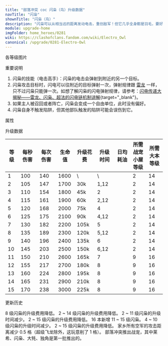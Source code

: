 ```yaml
---
title: "部落冲突 coc 闪枭（鸟）升级数据"
navTitle: "闪枭"
shownTitle: "闪枭（鸟）"
description: "闪枭可以从相当远的距离发动电击，重创敌军！但它几乎全身都是羽毛，要好好保护它哦！"
module: upgrade-home
imgFolder: home_heroes/0281
wiki: https://clashofclans.fandom.com/wiki/Electro_Owl
canonical: /upgrade/0281-Electro-Owl
---
```


<UnitInfo :folder="$frontmatter.imgFolder" imgSrc="Electro_Owl_info.png" :imgAlt="$frontmatter.navTitle" :description="$frontmatter.description" />

<SmallTitle>各等级图片</SmallTitle>

<Panel>
    <UnitImgGroup :folder="$frontmatter.imgFolder">
        <UnitImg imgTitle="所有等级" imgSrc="Electro_Owl_field.png" />
    </UnitImgGroup>
</Panel>

<SmallTitle>重要说明</SmallTitle>

1. 闪枭的技能（电击高手）：闪枭的电击会弹射到附近的另一个目标。
2. 闪枭攻击目标时，闪电可以往附近的目标弹射一次，弹射规律跟 [雷龙](/upgrade/000c-Electro-Dragon) 一样，只不过闪枭只能弹一次。如想了解闪枭的闪电弹射规律，请参考：[闪电传递大揭秘——雷龙、闪枭、超法的闪电链机制讲解](/p/5546){target="_blank"}。
3. 如果主人被召回或者阵亡，闪枭会变成一个自由单位，此时没有偏好。
4. 闪枭自身不触发陷阱，但其他部队触发的陷阱可能会误伤到它。

<SmallTitle>属性</SmallTitle>

<UnitProperties>
    <UnitProperty pKey="攻击偏好" pValue="英雄的目标" />
    <UnitProperty pKey="伤害类型" pValue="链式攻击" />
    <UnitProperty pKey="连锁距离" pValue="3 格以内" />
    <UnitProperty pKey="最大目标数量" pValue="2 (含初始目标)" />
    <UnitProperty pKey="连锁延迟" pValue="0.416 秒" />
    <UnitProperty pKey="连锁衰减" pValue="20%" />
    <UnitProperty pKey="攻击的目标" pValue="地面和空中目标" />
    <UnitProperty pKey="占据人口" pValue="20" />
    <UnitProperty pKey="移动速度" pValue="2.5 格/秒" />
    <UnitProperty pKey="攻击速度" pValue="1.4 秒/次" />
    <UnitProperty pKey="攻击距离" pValue="5.5 格" />
    <UnitProperty pKey="所需战宠小屋等级" pValue="2" />
    <UnitProperty pKey="所需大本等级" pValue="14" />
</UnitProperties>

<SmallTitle>升级数据</SmallTitle>

<script setup>
const tableExtraInfo = [
    {
        "column": 4,
        "type": "cost",
        "gpClass": "research",
        "icon": "Dark_Elixir"
    },
    {
        "column": 5,
        "type": "time",
        "gpClass": "research"
    },
    {
        "column": 6,
        "type": "dailyCost",
        "icon": "Dark_Elixir"
    }
];
</script>

<UnitTable :tableExtraInfo="tableExtraInfo">

| 等级 |  每秒伤害 | 每次伤害 | 生命值 |  升级花费 | 升级时间 | 日均耗油 |所需战宠<br>小屋等级|所需<br>大本等级|
| ---- |   ----   |   ----  |  ----  |    ---   |   ---   |   ---   |        ---        |      ----     |
|   1  |    100   |   140   |  1600  |     \    |   \     |         |         2         |       14      |
|   2  |    105   |   147   |  1700  |    30k   |   1,12  |         |         2         |       14      |
|   3  |    110   |   154   |  1800  |    45k   |   2     |         |         2         |       14      |
|   4  |    115   |   161   |  1900  |    60k   |   2,12  |         |         2         |       14      |
|   5  |    120   |   168   |  2000  |    75k   |   4     |         |         2         |       14      |
|   6  |    125   |   175   |  2100  |    90k   |   4,12  |         |         2         |       14      |
|   7  |    130   |   182   |  2200  |   105k   |   5     |         |         2         |       14      |
|   8  |    135   |   189   |  2300  |   120k   |   5,12  |         |         2         |       14      |
|   9  |    140   |   196   |  2400  |   135k   |   6     |         |         2         |       14      |
|  10  |    145   |   203   |  2500  |   150k   |   6,12  |         |         2         |       14      |
|  11  |    150   |   210   |  2600  |   165k   |   7     |         |         9         |       16      |
|  12  |    155   |   217   |  2700  |   180k   |   8     |         |         9         |       16      |
|  13  |    160   |   224   |  2800  |   195k   |   8     |         |         9         |       16      |
|  14  |    165   |   231   |  2900  |   210k   |   8     |         |         9         |       16      |
|  15  |    170   |   238   |  3000  |   225k   |   8     |         |         9         |       16      |
</UnitTable>

<SmallTitle>更新历史</SmallTitle>

<Timeline>
    <TimelineItem date="2025/10/06">
        <TimelineRow>8 级闪枭的升级费用降低。</TimelineRow>
    </TimelineItem>
    <TimelineItem date="2025/03/24">
        <TimelineRow>2 ~ 14 级闪枭的升级费用降低。</TimelineRow>
    </TimelineItem>
    <TimelineItem date="2024/11/25">
        <TimelineRow>2 ~ 11 级闪枭的升级时间减少。</TimelineRow>
        <TimelineRow>2 ~ 15 级闪枭的升级费用降低。</TimelineRow>
    </TimelineItem>
    <TimelineItem date="2024/02/27">
        <TimelineRow>16 本新增 11 ~ 15 级闪枭。</TimelineRow>
    </TimelineItem>
    <TimelineItem date="2023/12/12">
        <TimelineRow>4 ~ 10 级闪枭的升级时间减少。</TimelineRow>
        <TimelineRow>2 ~ 15 级闪枭的升级费用降低。</TimelineRow>
    </TimelineItem>
    <TimelineItem date="2022/05/02">
        <TimelineRow>家乡所有空军的攻击距离减少 0.5 格（超级飞龙除外，这玩意削了 1 格）。</TimelineRow>
    </TimelineItem>
    <TimelineItem date="2021/04/12">
        <TimelineRow>部落冲突推出战宠，其中莱希、闪枭、大牦、独角是第一批推出的。</TimelineRow>
    </TimelineItem>
    <TimelineItem :historyBottom="true" />
</Timeline>